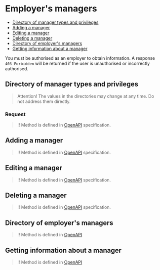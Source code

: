 # Employer's managers

* [Directory of manager types and privileges](#dict)
* [Adding a manager](#add)
* [Editing a manager](#edit)
* [Deleting a manager](#delete)
* [Directory of employer's managers](#list)
* [Getting information about a manager](#item)

You must be authorised as an employer to obtain information.
A response `403 Forbidden` will be returned if the user is unauthorised or incorrectly authorised.


<a name="dict"></a>
## Directory of manager types and privileges

> Attention! The values in the directories may change at any time. Do not address them directly.

### Request
>!! Method is defined in [OpenAPI](https://api.hh.ru/openapi/en/redoc#tag/Employer-managers/paths/~1employers~1{employer_id}~1manager_types/get) specification.


<a name="add"></a>
## Adding a manager
>!! Method is defined in [OpenAPI](https://api.hh.ru/openapi/en/redoc#tag/Employer-managers/paths/~1employers~1%7Bemployer_id%7D~1managers/post) specification.

<a name="edit"></a>
## Editing a manager
>!! Method is defined in [OpenAPI](https://api.hh.ru/openapi/en/redoc#tag/Employer-managers/paths/~1employers~1%7Bemployer_id%7D~1managers~1%7Bmanager_id%7D/put) specification.


<a name="delete"></a>
## Deleting a manager
>!! Method is defined in [OpenAPI](https://api.hh.ru/openapi/en/redoc#tag/Employer-managers/paths/~1employers~1%7Bemployer_id%7D~1managers~1%7Bmanager_id%7D/delete) specification.

<a name="list"></a>
## Directory of employer's managers

>!! Method is defined in [OpenAPI](https://api.hh.ru/openapi/en/redoc#tag/Employer-managers/paths/~1employers~1{employer_id}~1managers/get)

<a name="item"></a>
## Getting information about a manager

>!! Method is defined in [OpenAPI](https://api.hh.ru/openapi/en/redoc#tag/Employer-managers/paths/~1employers~1%7Bemployer_id%7D~1managers/get)
